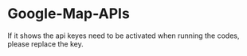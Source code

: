 # Google-Map-APIs
If it shows the api keyes need to be activated when running the codes, please replace the key.
